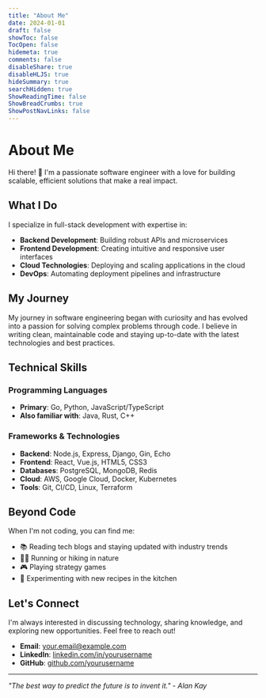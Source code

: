 ```yaml
---
title: "About Me"
date: 2024-01-01
draft: false
showToc: false
TocOpen: false
hidemeta: true
comments: false
disableShare: true
disableHLJS: true
hideSummary: true
searchHidden: true
ShowReadingTime: false
ShowBreadCrumbs: true
ShowPostNavLinks: false
---
```


# About Me

Hi there! 👋 I'm a passionate software engineer with a love for building scalable, efficient solutions that make a real impact.

## What I Do

I specialize in full-stack development with expertise in:

- **Backend Development**: Building robust APIs and microservices
- **Frontend Development**: Creating intuitive and responsive user interfaces
- **Cloud Technologies**: Deploying and scaling applications in the cloud
- **DevOps**: Automating deployment pipelines and infrastructure

## My Journey

My journey in software engineering began with curiosity and has evolved into a passion for solving complex problems through code. I believe in writing clean, maintainable code and staying up-to-date with the latest technologies and best practices.

## Technical Skills

### Programming Languages
- **Primary**: Go, Python, JavaScript/TypeScript
- **Also familiar with**: Java, Rust, C++

### Frameworks & Technologies
- **Backend**: Node.js, Express, Django, Gin, Echo
- **Frontend**: React, Vue.js, HTML5, CSS3
- **Databases**: PostgreSQL, MongoDB, Redis
- **Cloud**: AWS, Google Cloud, Docker, Kubernetes
- **Tools**: Git, CI/CD, Linux, Terraform

## Beyond Code

When I'm not coding, you can find me:

- 📚 Reading tech blogs and staying updated with industry trends
- 🏃‍♂️ Running or hiking in nature
- 🎮 Playing strategy games
- 🍳 Experimenting with new recipes in the kitchen

## Let's Connect

I'm always interested in discussing technology, sharing knowledge, and exploring new opportunities. Feel free to reach out!

- **Email**: [your.email@example.com](mailto:your.email@example.com)
- **LinkedIn**: [linkedin.com/in/yourusername](https://linkedin.com/in/yourusername)
- **GitHub**: [github.com/yourusername](https://github.com/yourusername)

---

*"The best way to predict the future is to invent it." - Alan Kay*
